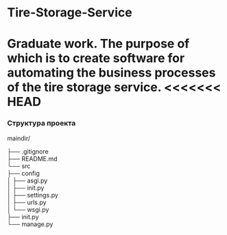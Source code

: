 # Tire-Storage-Service
Graduate work. The purpose of which is to create software for automating the business processes of the tire storage service.
<<<<<<< HEAD
=======

### Структура проекта
maindir/

├── .gitignore  
├── README.md  
└── src  
    ├── config  
    │   ├── asgi.py  
    │   ├── init.py  
    │   ├── settings.py  
    │   ├── urls.py  
    │   └── wsgi.py  
    ├── init.py  
    └── manage.py  
